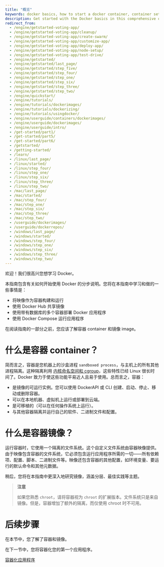 ```yaml
---
title: "概览"
keywords: docker basics, how to start a docker container, container settings, setup docker, how to setup docker, setting up docker, docker container guide, how to get started with docker
description: Get started with the Docker basics in this comprehensive overview, You'll learn about containers, images, and how to containerize your first application.
redirect_from:
  - /engine/getstarted-voting-app/
  - /engine/getstarted-voting-app/cleanup/
  - /engine/getstarted-voting-app/create-swarm/
  - /engine/getstarted-voting-app/customize-app/
  - /engine/getstarted-voting-app/deploy-app/
  - /engine/getstarted-voting-app/node-setup/
  - /engine/getstarted-voting-app/test-drive/
  - /engine/getstarted/
  - /engine/getstarted/last_page/
  - /engine/getstarted/step_five/
  - /engine/getstarted/step_four/
  - /engine/getstarted/step_one/
  - /engine/getstarted/step_six/
  - /engine/getstarted/step_three/
  - /engine/getstarted/step_two/
  - /engine/quickstart/
  - /engine/tutorials/
  - /engine/tutorials/dockerimages/
  - /engine/tutorials/dockerizing/
  - /engine/tutorials/usingdocker/
  - /engine/userguide/containers/dockerimages/
  - /engine/userguide/dockerimages/
  - /engine/userguide/intro/
  - /get-started/part1/
  - /get-started/part5/
  - /get-started/part6/
  - /getstarted/
  - /getting-started/
  - /learn/
  - /linux/last_page/
  - /linux/started/
  - /linux/step_four/
  - /linux/step_one/
  - /linux/step_six/
  - /linux/step_three/
  - /linux/step_two/
  - /mac/last_page/
  - /mac/started/
  - /mac/step_four/
  - /mac/step_one/
  - /mac/step_six/
  - /mac/step_three/
  - /mac/step_two/
  - /userguide/dockerimages/
  - /userguide/dockerrepos/
  - /windows/last_page/
  - /windows/started/
  - /windows/step_four/
  - /windows/step_one/
  - /windows/step_six/
  - /windows/step_three/
  - /windows/step_two/
---
```


欢迎！我们很高兴您想学习 Docker。

本指南包含有关如何开始使用 Docker 的分步说明。您将在本指南中学习和做的一些事情是：

- 将映像作为容器构建和运行
- 使用 Docker Hub 共享镜像
- 使用带有数据库的多个容器部署 Docker 应用程序
- 使用 Docker Compose 运行应用程序

在阅读指南的一部分之前，您应该了解容器 container 和镜像 image。

# 什么是容器 container？

简而言之，容器是您机器上的沙盒进程 `sandboxed process`，与主机上的所有其他进程隔离。这种隔离利用 [内核命名空间和 cgroup](https://medium.com/@saschagrunert/demystifying-containers-part-i-kernel-space-2c53d6979504)，这些特性已经 Linux 很长时间了。Docker 致力于使这些功能平易近人且易于使用。总而言之，容器：

- 是镜像的可运行实例。您可以使用 DockerAPI 或 CLI 创建、启动、停止、移动或删除容器。
- 可以在本地机器、虚拟机上运行或部署到云端。
- 是可移植的（可以在任何操作系统上运行）。
- 与其他容器隔离并运行自己的软件、二进制文件和配置。

# 什么是容器镜像？

运行容器时，它使用一个隔离的文件系统。这个自定义文件系统由容器映像提供。由于映像包含容器的文件系统，它必须包含运行应用程序所需的一切——所有依赖项、配置、脚本、二进制文件等。映像还包含容器的其他配置，如环境变量、要运行的默认命令和其他元数据。

稍后，您将在本指南中更深入地研究镜像，涵盖分层、最佳实践等主题。

> **注意**
>
> 如果您熟悉 `chroot`，请将容器视为 `chroot` 的扩展版本。文件系统只是来自镜像。但是，容器增加了额外的隔离，而仅使用 chroot 时不可用。

# 后续步骤

在本节中，您了解了容器和镜像。

在下一节中，您将容器化您的第一个应用程序。

[容器化应用程序](./02_our_app.md)
